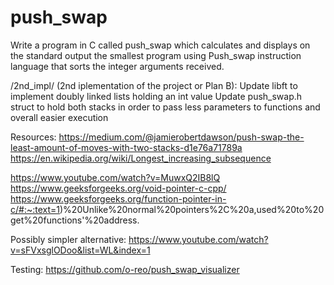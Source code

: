 # push_swap
Write a program in C called push_swap which calculates and displays on the standard output the smallest program using Push_swap instruction language that sorts the integer arguments received.

/2nd_impl/  (2nd iplementation of the project or Plan B):
Update libft to implement doubly linked lists holding an int value
Update push_swap.h struct to hold both stacks in order to pass less parameters to functions and overall easier execution

Resources:
https://medium.com/@jamierobertdawson/push-swap-the-least-amount-of-moves-with-two-stacks-d1e76a71789a
https://en.wikipedia.org/wiki/Longest_increasing_subsequence

https://www.youtube.com/watch?v=MuwxQ2IB8lQ
https://www.geeksforgeeks.org/void-pointer-c-cpp/
https://www.geeksforgeeks.org/function-pointer-in-c/#:~:text=1)%20Unlike%20normal%20pointers%2C%20a,used%20to%20get%20functions'%20address.

Possibly simpler alternative: https://www.youtube.com/watch?v=sFVxsglODoo&list=WL&index=1

Testing:
https://github.com/o-reo/push_swap_visualizer
